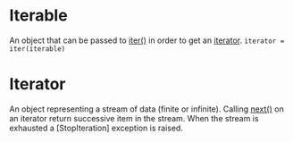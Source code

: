 # Iterable
An object that can be passed to [iter()](https://docs.python.org/3/library/functions.html#iter) in order to get an [iterator](https://docs.python.org/3/glossary.html#term-iterator).
```iterator = iter(iterable)```
# Iterator
An object representing a stream of data (finite or infinite).
Calling [next()](https://docs.python.org/3/library/functions.html#next) on an iterator return successive item in the stream. When the stream is exhausted a [StopIteration] exception is raised.
<!--stackedit_data:
eyJoaXN0b3J5IjpbOTcyNDQ0NjM3LDMyNjQ0ODYxMiwtMTk0Nz
YwMTU1N119
-->